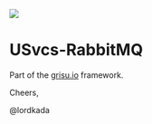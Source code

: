 ![](https://travis-ci.com/grisu-io/usvcs-rabbitmq.svg?branch=master)

# USvcs-RabbitMQ

Part of the [grisu.io](https://grisu.io) framework.

Cheers,

@lordkada

